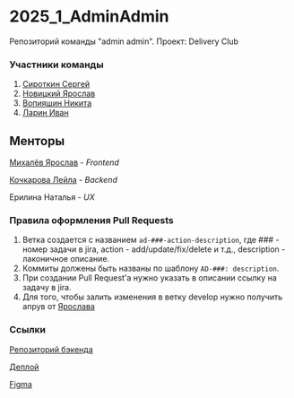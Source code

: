 # 2025_1_AdminAdmin
Репозиторий команды "admin admin". Проект: Delivery Club

### Участники команды
 1. [Сироткин Сергей](https://github.com/totorialman)
 2. [Новицкий Ярослав](https://github.com/JERR4)
 3. [Вопияшин Никита](https://github.com/K1tten2005)
 4. [Ларин Иван](https://github.com/rediska123)

## Менторы

[Михалёв Ярослав](https://github.com/YarikMix) - _Frontend_

[Кочкарова Лейла](https://github.com/k-t-l-h) - _Backend_

Ерилина Наталья - _UX_

### Правила оформления Pull Requests
1. Ветка создается с названием `ad-###-action-description`, где ### - номер задачи в jira, action - add/update/fix/delete и т.д., description - лаконичное описание.
2. Коммиты должены быть названы по шаблону `AD-###: description`.
3. При создании Pull Request'а нужно указать в описании ссылку на задачу в jira.
4. Для того, чтобы залить изменения в ветку develop нужно получить апрув от [Ярослава](https://t.me/Yaroslav738)

### Ссылки

[Репозиторий бэкенда](https://github.com/go-park-mail-ru/2025_1_adminadmin)

[Деплой](https://doordashers.ru/)

[Figma](https://www.figma.com/design/FgRgsFGr4YEHs2Kycali5U/Untitled?node-id=0-1&t=mFyZBb8Zqn9zpvvc-1)